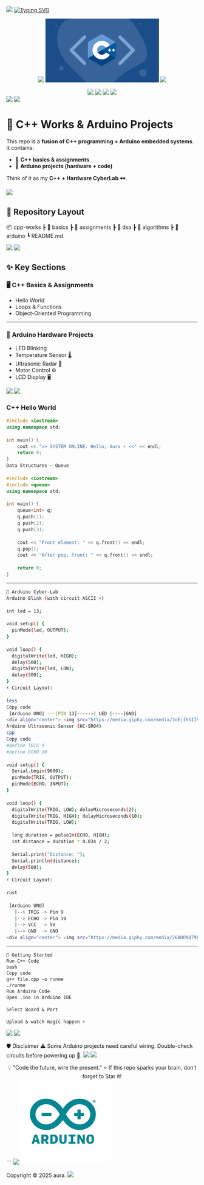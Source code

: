 <a><img src='https://i.imgur.com/LyHic3i.gif'/></a>
<a href="https://git.io/typing-svg">
  <img src="https://readme-typing-svg.demolab.com?font=Black+Ops+One&size=26&pause=600&color=8800000&center=true&vCenter=true&width=950&lines=C%2B%2B+Works+%7C+Assignments+%26+Projects;Arduino+Embedded+Systems;By+Aura" alt="Typing SVG" />
</a>

<div align="center">
  
<a><img src='https://i.imgur.com/LyHic3i.gif'/></a>
<img src="https://github.com/aura7822/For-all-c--assingments-and-class-activities/blob/main/c.png"/>
<a><img src='https://i.imgur.com/LyHic3i.gif'/></a>

  
<img src="https://img.shields.io/badge/Language-C++-blue?style=for-the-badge&logo=c%2B%2B&logoColor=white" />
<img src="https://img.shields.io/badge/Arduino-Embedded-green?style=for-the-badge&logo=arduino&logoColor=white" />
<img src="https://img.shields.io/badge/Status-Active-success?style=for-the-badge&logo=github" />
<img src="https://img.shields.io/badge/Focus-Assignments%20%7C%20Projects-purple?style=for-the-badge" />

</div>
<a><img src='https://i.imgur.com/LyHic3i.gif'/></a>
<a><img src='https://i.imgur.com/LyHic3i.gif'/></a>

# 🚀 C++ Works & Arduino Projects  

This repo is a **fusion of C++ programming + Arduino embedded systems**.  
It contains:
- 📝 **C++ basics & assignments**  
- 🔌 **Arduino projects (hardware + code)**  

Think of it as my **C++ + Hardware CyberLab** 🕶️.

<a><img src='https://i.imgur.com/LyHic3i.gif'/></a>

## 📂 Repository Layout  

📦 cpp-works
┣ 📂 basics
┣ 📂 assignments
┣ 📂 dsa
┣ 📂 algorithms
┣ 📂 arduino
┗ README.md

<a><img src='https://i.imgur.com/LyHic3i.gif'/></a>
<a><img src='https://i.imgur.com/LyHic3i.gif'/></a>


## ✨ Key Sections  

### 🖥️ **C++ Basics & Assignments**
- Hello World  
- Loops & Functions  
- Object-Oriented Programming  
---
### 🔌 **Arduino Hardware Projects**
- LED Blinking  
- Temperature Sensor 🌡️  
- Ultrasonic Radar 📡  
- Motor Control ⚙️  
- LCD Display 🖥️  

<a><img src='https://i.imgur.com/LyHic3i.gif'/></a>
<a><img src='https://i.imgur.com/LyHic3i.gif'/></a>

### C++ Hello World
```cpp
#include <iostream>
using namespace std;

int main() {
    cout << ">> SYSTEM ONLINE: Hello, Aura ⚡ <<" << endl;
    return 0;
}
Data Structures – Queue

#include <iostream>
#include <queue>
using namespace std;

int main() {
    queue<int> q;
    q.push(1);
    q.push(2);
    q.push(3);

    cout << "Front element: " << q.front() << endl;
    q.pop();
    cout << "After pop, front: " << q.front() << endl;

    return 0;
}
```
---
```bash
🔌 Arduino Cyber-Lab
Arduino Blink (with circuit ASCII ⚡)

int led = 13;

void setup() {
  pinMode(led, OUTPUT);
}

void loop() {
  digitalWrite(led, HIGH);
  delay(500);
  digitalWrite(led, LOW);
  delay(500);
}
⚡ Circuit Layout:

less
Copy code
 [Arduino UNO] ---[PIN 13]----->| LED |----[GND]
<div align="center"> <img src="https://media.giphy.com/media/3oEjI6SIIHBdRxXI40/giphy.gif" alt="LED Blink Demo" width="300"> </div>
Arduino Ultrasonic Sensor (HC-SR04)
cpp
Copy code
#define TRIG 9
#define ECHO 10

void setup() {
  Serial.begin(9600);
  pinMode(TRIG, OUTPUT);
  pinMode(ECHO, INPUT);
}

void loop() {
  digitalWrite(TRIG, LOW); delayMicroseconds(2);
  digitalWrite(TRIG, HIGH); delayMicroseconds(10);
  digitalWrite(TRIG, LOW);

  long duration = pulseIn(ECHO, HIGH);
  int distance = duration * 0.034 / 2;

  Serial.print("Distance: ");
  Serial.println(distance);
  delay(500);
}
⚡ Circuit Layout:

rust

 [Arduino UNO]
   |--> TRIG -> Pin 9
   |--> ECHO -> Pin 10
   |--> VCC  -> 5V
   |--> GND  -> GND
<div align="center"> <img src="https://media.giphy.com/media/26AHONQ79FdWZhAI0/giphy.gif" alt="Ultrasonic Sensor Demo" width="400"> </div>
```
---
```
🚀 Getting Started
Run C++ Code
bash
Copy code
g++ file.cpp -o runme
./runme
Run Arduino Code
Open .ino in Arduino IDE

Select Board & Port

Upload & watch magic happen ⚡
```
<a><img src='https://i.imgur.com/LyHic3i.gif'/></a>
<a><img src='https://i.imgur.com/LyHic3i.gif'/></a>

🛡️ Disclaimer
⚠️ Some Arduino projects need careful wiring.
Double-check circuits before powering up 🔌.
<a><img src='https://i.imgur.com/LyHic3i.gif'/></a>
<a><img src='https://i.imgur.com/LyHic3i.gif'/></a>
<div align="center">
💡 "Code the future, wire the present."
⭐ If this repo sparks your brain, don’t forget to Star it!

</div> ```
<a><img src='https://i.imgur.com/LyHic3i.gif'/></a>
<img src="https://github.com/aura7822/For-all-c--assingments-and-class-activities/blob/main/adr.png"/>

Copyright © 2025 aura.
<a><img src='https://i.imgur.com/LyHic3i.gif'/></a>

